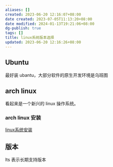 ```yaml
---
aliases: []
created: 2023-06-20 12:16:07+08:00
date created: 2023-07-05T11:13:20+08:00
date modified: 2024-01-13T19:21:06+08:00
dg-publish: true
tags: []
title: linux系统版本选择
updated: 2023-06-20 12:16:26+08:00
---
```


## Ubuntu
最好装 ubantu，大部分软件的原生开发环境是乌班图
## arch linux
看起来是一个新兴的 linux 操作系统。
### arch linux 安装
[linux系统安装](../硬件管理/硬软结合/系统安装/linux系统安装.md)
## 版本
lts 表示长期支持版本
